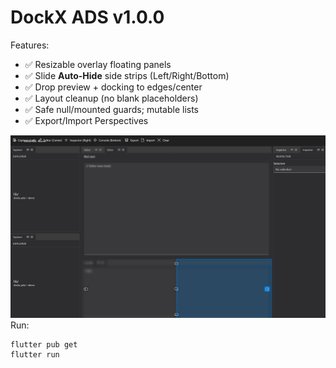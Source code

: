 # DockX ADS v1.0.0
Features:
- ✅ Resizable overlay floating panels
- ✅ Slide **Auto-Hide** side strips (Left/Right/Bottom)
- ✅ Drop preview + docking to edges/center
- ✅ Layout cleanup (no blank placeholders)
- ✅ Safe null/mounted guards; mutable lists
- ✅ Export/Import Perspectives

![Alt Text](./preview.png)
Run:
```
flutter pub get
flutter run
```